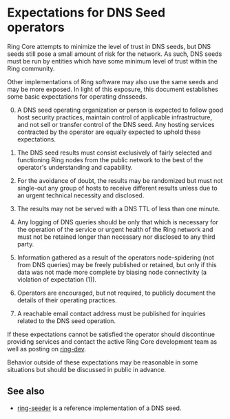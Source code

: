 Expectations for DNS Seed operators
====================================

Ring Core attempts to minimize the level of trust in DNS seeds,
but DNS seeds still pose a small amount of risk for the network.
As such, DNS seeds must be run by entities which have some minimum
level of trust within the Ring community.

Other implementations of Ring software may also use the same
seeds and may be more exposed. In light of this exposure, this
document establishes some basic expectations for operating dnsseeds.

0. A DNS seed operating organization or person is expected to follow good
host security practices, maintain control of applicable infrastructure,
and not sell or transfer control of the DNS seed. Any hosting services
contracted by the operator are equally expected to uphold these expectations.

1. The DNS seed results must consist exclusively of fairly selected and
functioning Ring nodes from the public network to the best of the
operator's understanding and capability.

2. For the avoidance of doubt, the results may be randomized but must not
single-out any group of hosts to receive different results unless due to an
urgent technical necessity and disclosed.

3. The results may not be served with a DNS TTL of less than one minute.

4. Any logging of DNS queries should be only that which is necessary
for the operation of the service or urgent health of the Ring
network and must not be retained longer than necessary nor disclosed
to any third party.

5. Information gathered as a result of the operators node-spidering
(not from DNS queries) may be freely published or retained, but only
if this data was not made more complete by biasing node connectivity
(a violation of expectation (1)).

6. Operators are encouraged, but not required, to publicly document the
details of their operating practices.

7. A reachable email contact address must be published for inquiries
related to the DNS seed operation.

If these expectations cannot be satisfied the operator should
discontinue providing services and contact the active Ring
Core development team as well as posting on
[ring-dev](https://lists.linuxfoundation.org/mailman/listinfo/ring-dev).

Behavior outside of these expectations may be reasonable in some
situations but should be discussed in public in advance.

See also
----------
- [ring-seeder](https://github.com/sipa/ring-seeder) is a reference implementation of a DNS seed.
